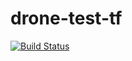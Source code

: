 # drone-test-tf

[![Build Status](https://drone.kevcoxe.dev/api/badges/kevcoxe/drone-test-tf/status.svg)](https://drone.kevcoxe.dev/kevcoxe/drone-test-tf)
